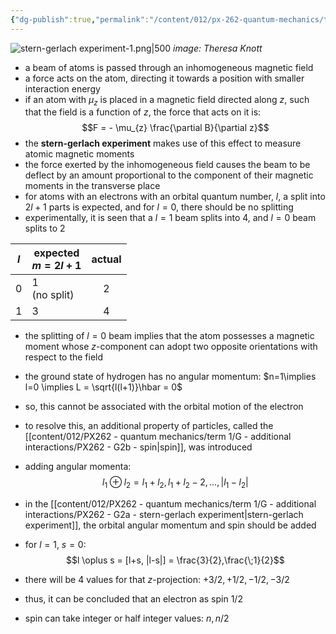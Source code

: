 ```yaml
---
{"dg-publish":true,"permalink":"/content/012/px-262-quantum-mechanics/term-1/g-additional-interactions/px-262-g2a-stern-gerlach-experiment/","noteIcon":"1","created":"2024-11-25T11:06:53.658+00:00","updated":"2024-12-21T11:31:25.864+00:00"}
---
```


![stern-gerlach experiment-1.png|500](/img/user/pics/stern-gerlach%20experiment-1.png)
*image: Theresa Knott*

- a beam of atoms is passed through an inhomogeneous magnetic field
- a force acts on the atom, directing  it towards a position with smaller interaction energy
- if an atom with $\mu_z$ is placed in a magnetic field directed along $z$, such that the field is a function of $z$, the force that acts on it is:
$$F = - \mu_{z} \frac{\partial B}{\partial z}$$
- the **stern-gerlach experiment** makes use of this effect to measure atomic magnetic moments 
- the force exerted by the inhomogeneous field causes the beam to be deflect by an amount proportional to the component of their magnetic moments in the transverse place
- for atoms with an electrons with an orbital quantum number, $l$, a split into $2l+1$ parts is expected, and for $l=0$, there should be no splitting
- experimentally, it is seen that a $l=1$ beam splits into 4, and $l=0$ beam splits to 2

| $l$ | expected <br>$m=2l+1$ | actual |
| --- | --------------------- |:------:|
| $0$ | $1$ <br>(no split)    |  $2$   |
| $1$ | $3$                   |  $4$   |

- the splitting of $l=0$ beam implies that the atom possesses a magnetic moment whose $z$-component can adopt two opposite orientations with respect to the field
- the ground state of hydrogen has no angular momentum: $n=1\implies l=0 \implies L = \sqrt{l(l+1)}\hbar = 0$
- so, this cannot be associated with the orbital motion of the electron

- to resolve this, an additional property of particles, called the [[content/012/PX262 - quantum mechanics/term 1/G - additional interactions/PX262 - G2b - spin\|spin]], was introduced

- adding angular momenta:
$$l_{1} \oplus l_{2} = l_{1}+l_{2}, l_{1}+l_{2}-2 , \dots,  |l_{1}-l_{2}|$$
- in the [[content/012/PX262 - quantum mechanics/term 1/G - additional interactions/PX262 - G2a - stern-gerlach experiment\|stern-gerlach experiment]], the orbital angular momentum and spin should be added
- for $l=1$, $s=0:$
$$l \oplus s = [l+s, |l-s|] = \frac{3}{2},\frac{\;1}{2}$$
- there will be 4 values for that $z$-projection: $+3/2, +1/2, -1/2, -3/2$
- thus, it can be concluded that an electron as spin $1/2$

- spin can take integer or half integer values: $n, n/2$